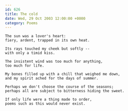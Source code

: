 ```yaml
---
id: 626
title: The cold
date: Wed, 29 Oct 2003 12:00:00 +0000
category: Poems
---
```


    The sun was a lover's heart:  
    fiery, ardent, trapped in its own heat.

    Its rays touched my cheek but softly --  
    with only a timid kiss.

    The insistent wind was too much for anything,  
    too much for life.

    My bones filled up with a chill that weighed me down,  
    and my spirit ached for the days of summer.

    Perhaps we don't choose the course of the seasons;  
    perhaps all are subject to bitterness hiding the sweet.

    If only life were a thing made to order,  
    poems such as this would never exist.


